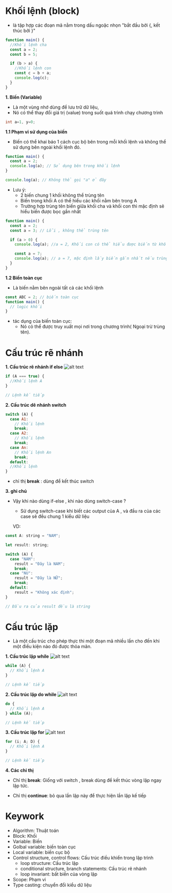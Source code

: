 # Khối lệnh (block)

- là tập hợp các đoạn mã nằm trong dấu ngoặc nhọn "bắt đầu bởi {, kết thúc bởi }"

```js
function main() {
  //Khối lệnh cha
  const a = 2;
  const b = 5;

  if (b > a) {
    //Khối lệnh con
    const c = b + a;
    console.log(c);
  }
}
```

**1. Biến (Variable)**

- Là một vùng nhớ dùng để lưu trữ dữ liệu,
- Nó có thể thay đổi giá trị (value) trong suốt quá trình chạy chương trình

```c
int a=1, y=0;
```

**1.1 Phạm vi sử dụng của biến**

- Biến có thể khai báo 1 cách cục bộ bên trong mỗi khối lệnh và không thể sử dụng bên ngoài khối lệnh đó.

```js
function main() {
  const a = 2;
  console.log(a); // Sử dụng bên trong khối lệnh
}

console.log(a); // Không thể gọi "a" ở đây
```

- Lưu ý:
  - 2 biến chung 1 khối không thể trùng tên
  - Biến trong khối A có thể hiểu các khối nằm bên trong A
  - Trường hợp trùng tên biến giữa khối cha và khối con thì mặc định sẽ hiểu biến được bọc gần nhất

```js
function main() {
  const a = 2;
  const a = 3; // Lỗi , không thể trùng tên

  if (a > 0) {
    console.log(a); //a = 2, Khối con có thể hiểu được biến từ khối cha

    const a = 7;
    console.log(a); // a = 7, mặc định lấy biến gần nhất nếu trùng tên với biến ở khối cha
  }
}
```

**1.2 Biến toàn cục**

- Là biến nằm bên ngoài tất cả các khối lệnh

```js
const ABC = 2; // biến toàn cục
function main() {
  // logic khối
}
```

- tác dụng của biến toàn cục:
  - Nó cỏ thể được truy xuất mọi nơi trong chương trình( Ngoại trừ trùng tên).

# Cấu trúc rẽ nhánh

**1. Cấu trúc rẽ nhánh if else**
![alt text](image/if-else.png)

```js
if (A === true) {
  //Khối lệnh A
}

// Lệnh kế tiếp
```

**2. Cấu trúc dẽ nhánh switch**

```js
switch (A) {
  case A1:
    // Khối lệnh
    break;
  case A2:
    // Khối lệnh
    break;
  case An:
    // Khối lệnh An
    break;
  default:
  //Khối lệnh
}
```

- chỉ thị **break** : dùng để kết thúc switch

**3. ghi chú**

- Vậy khi nào dùng if-else , khi nào dùng switch-case ?

  - Sử dụng switch-case khi biết các output của A , và đầu ra của các case sẽ đều chung 1 kiểu dữ liệu

  VD:

```js
const A: string = "NAM";

let result: string;

switch (A) {
  case "NAM":
    result = "Đây là NAM";
    break;
  case "NU":
    result = "Đây là NỮ";
    break;
  default:
    result = "Không xác định";
}

// Đầu ra của result đều là string
```

# Cấu trúc lặp

- Là một cấu trúc cho phép thực thi một đoạn mã nhiều lần cho đến khi một điều kiện nào đó được thỏa mãn.

**1. Cấu trúc lặp while**
![alt text](image/while.png)

```js
while (A) {
  // Khối lệnh A
}

// Lệnh kế tiếp
```

**2. Cấu trúc lặp do while**
![alt text](image/do-while.png)

```js
do {
  // Khối lệnh A
} while (A);

// Lệnh kế tiếp
```

**3. Cấu trúc lặp for**
![alt text](image/for.png)

```js
for (i; A; D) {
  // Khối lệnh A
}

// Lệnh kế tiếp
```

**4. Các chỉ thị**

- Chỉ thị **break**: Giống với switch , break dùng để kết thúc vòng lặp ngay lập tức.

- Chỉ thị **continue**: bỏ qua lần lặp này để thực hiện lần lặp kế tiếp

# Keywork

- Algorithm: Thuật toán
- Block: Khối
- Variable: Biến
- Golbal variable: biến toàn cục
- Local variable: biến cục bộ
- Control structure, control flows: Cấu trúc điều khiển trong lập trình
  - loop structure: Cấu trúc lặp
  - conditional structure, branch statements: Cấu trúc rẽ nhánh
  - loop invariant: bất biến của vòng lặp
- Scope: Phạm vi
- Type casting: chuyển đổi kiểu dữ liệu
